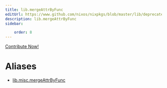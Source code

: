 ```yaml
---
title: lib.mergeAttrByFunc
editUrl: https://www.github.com/nixos/nixpkgs/blob/master/lib/deprecated.nix#L251C21
description: lib.mergeAttrByFunc
sidebar:

    order: 8
---
```


<a href="https://www.github.com/nixos/nixpkgs/blob/master/lib/deprecated.nix#L251C21">Contribute Now!</a>


# Aliases

- [lib.misc.mergeAttrByFunc](reference/lib/misc/lib-misc-mergeAttrByFunc)


